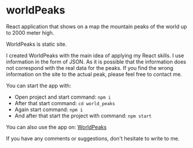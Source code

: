 # worldPeaks
React application that shows on a map the mountain peaks of the world up to 2000 meter high.

WorldPeaks is static site.

I created WorldPeaks with the main idea of applying my React skills. I use information in the form of JSON. As it is possible that the information does not correspond with the real data for the peaks. If you find the wrong information on the site to the actual peak, please feel free to contact me.

You can start the app with:

- Open project and start command: `npm i`
- After that start command: `cd world_peaks`
- Again start command: `npm i`
- And after that start the project with command: `npm start`

You can also use the app on: [WorldPeaks](https://worldpeaks.onrender.com/)

If you have any comments or suggestions, don't hesitate to write to me.